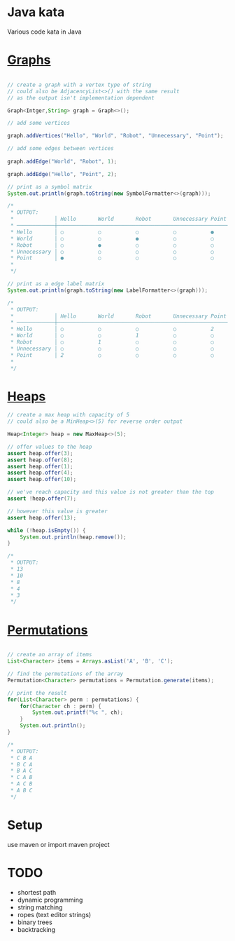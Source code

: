 # Java kata

Various code kata in Java


[Graphs](src/main/java/com/github/ryjen/kata/graph)
======

```Java

// create a graph with a vertex type of string
// could also be AdjacencyList<>() with the same result
// as the output isn't implementation dependent

Graph<Intger,String> graph = Graph<>();

// add some vertices

graph.addVertices("Hello", "World", "Robot", "Unnecessary", "Point");

// add some edges between vertices
        
graph.addEdge("World", "Robot", 1);

graph.addEdge("Hello", "Point", 2);
```

```Java
// print as a symbol matrix
System.out.println(graph.toString(new SymbolFormatter<>(graph)));

/*
 * OUTPUT:
 *             │ Hello       World       Robot       Unnecessary Point       
 * ────────────┼─────────────────────────────────────────────────────────────
 * Hello       │ ○           ○           ○           ○           ●           
 * World       │ ○           ○           ●           ○           ○           
 * Robot       │ ○           ●           ○           ○           ○           
 * Unnecessary │ ○           ○           ○           ○           ○           
 * Point       │ ●           ○           ○           ○           ○           
 *
 */
```

```Java
// print as a edge label matrix
System.out.println(graph.toString(new LabelFormatter<>(graph)));

/*
 * OUTPUT:
 *             │ Hello       World       Robot       Unnecessary Point       
 * ────────────┼─────────────────────────────────────────────────────────────
 * Hello       │ ○           ○           ○           ○           2           
 * World       │ ○           ○           1           ○           ○           
 * Robot       │ ○           1           ○           ○           ○           
 * Unnecessary │ ○           ○           ○           ○           ○           
 * Point       │ 2           ○           ○           ○           ○           
 *
 */
```

[Heaps](src/main/java/com/github/ryjen/kata/heap)
=====

```Java
// create a max heap with capacity of 5
// could also be a MinHeap<>(5) for reverse order output

Heap<Integer> heap = new MaxHeap<>(5);

// offer values to the heap
assert heap.offer(3);
assert heap.offer(8);
assert heap.offer(1);
assert heap.offer(4);
assert heap.offer(10);

// we've reach capacity and this value is not greater than the top
assert !heap.offer(7);

// however this value is greater
assert heap.offer(13);

while (!heap.isEmpty()) {
	System.out.println(heap.remove());
}

/*
 * OUTPUT:
 * 13
 * 10
 * 8
 * 4
 * 3
 */
```


[Permutations](src/main/java/com/github/ryjen/kata/Permutations.java)
============

```Java

// create an array of items
List<Character> items = Arrays.asList('A', 'B', 'C');

// find the permutations of the array
Permutation<Character> permutations = Permutation.generate(items);

// print the result
for(List<Character> perm : permutations) {
	for(Character ch : perm) {
		System.out.printf("%c ", ch);
	}
	System.out.println();
}

/*
 * OUTPUT:
 * C B A
 * B C A
 * B A C 
 * C A B
 * A C B
 * A B C
 */

```


Setup
=====

use maven or import maven project


TODO
====

- shortest path
- dynamic programming
- string matching
- ropes (text editor strings)
- binary trees
- backtracking
